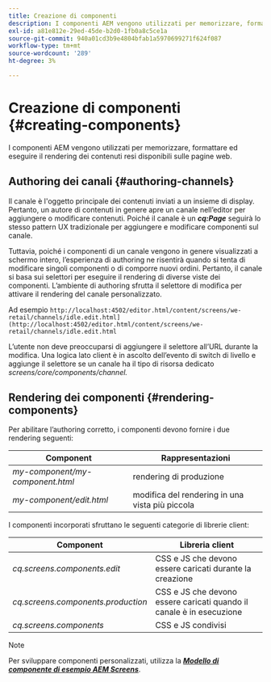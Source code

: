 ```yaml
---
title: Creazione di componenti
description: I componenti AEM vengono utilizzati per memorizzare, formattare ed eseguire il rendering dei contenuti resi disponibili sulle pagine web. Segui questa pagina per scoprire come creare canali e componenti di rendering.
exl-id: a81e812e-29ed-45de-b2d0-1fb0a8c5ce1a
source-git-commit: 940a01cd3b9e4804bfab1a5970699271f624f087
workflow-type: tm+mt
source-wordcount: '289'
ht-degree: 3%

---
```


# Creazione di componenti {#creating-components}

I componenti AEM vengono utilizzati per memorizzare, formattare ed eseguire il rendering dei contenuti resi disponibili sulle pagine web.

## Authoring dei canali {#authoring-channels}

Il canale è l&#39;oggetto principale dei contenuti inviati a un insieme di display. Pertanto, un autore di contenuti in genere apre un canale nell’editor per aggiungere o modificare contenuti. Poiché il canale è un ***cq:Page*** seguirà lo stesso pattern UX tradizionale per aggiungere e modificare componenti sul canale.

Tuttavia, poiché i componenti di un canale vengono in genere visualizzati a schermo intero, l’esperienza di authoring ne risentirà quando si tenta di modificare singoli componenti o di comporre nuovi ordini. Pertanto, il canale si basa sui selettori per eseguire il rendering di diverse viste dei componenti. L’ambiente di authoring sfrutta il selettore di modifica per attivare il rendering del canale personalizzato.

Ad esempio `http://localhost:4502/editor.html/content/screens/we-retail/channels/idle.edit.html](http://localhost:4502/editor.html/content/screens/we-retail/channels/idle.edit.html`

L’utente non deve preoccuparsi di aggiungere il selettore all’URL durante la modifica. Una logica lato client è in ascolto dell’evento di switch di livello e aggiunge il selettore se un canale ha il tipo di risorsa dedicato *screens/core/components/channel.*

## Rendering dei componenti {#rendering-components}

Per abilitare l’authoring corretto, i componenti devono fornire i due rendering seguenti:

| **Component** | **Rappresentazioni** |
|---|---|
| *my-component/my-component.html* | rendering di produzione |
| *my-component/edit.html* | modifica del rendering in una vista più piccola |

I componenti incorporati sfruttano le seguenti categorie di librerie client:

| **Component** | **Libreria client** |
|---|---|
| *cq.screens.components.edit* | CSS e JS che devono essere caricati durante la creazione |
| *cq.screens.components.production* | CSS e JS che devono essere caricati quando il canale è in esecuzione |
| *cq.screens.components* | CSS e JS condivisi |

>[!NOTE]
>
>Per sviluppare componenti personalizzati, utilizza la ***[Modello di componente di esempio AEM Screens](https://github.com/Adobe-Marketing-Cloud/aem-screens-component-template)***.
